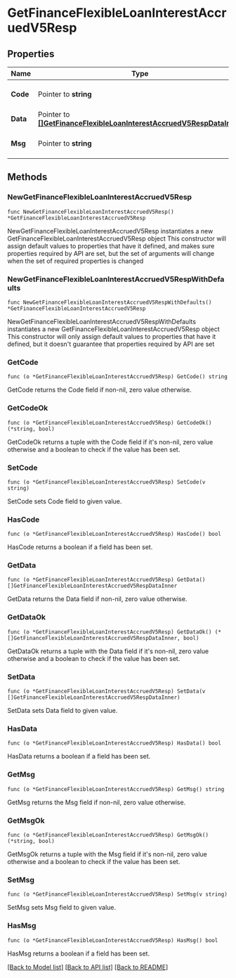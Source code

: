 # GetFinanceFlexibleLoanInterestAccruedV5Resp

## Properties

Name | Type | Description | Notes
------------ | ------------- | ------------- | -------------
**Code** | Pointer to **string** |  | [optional] [default to ""]
**Data** | Pointer to [**[]GetFinanceFlexibleLoanInterestAccruedV5RespDataInner**](GetFinanceFlexibleLoanInterestAccruedV5RespDataInner.md) |  | [optional] 
**Msg** | Pointer to **string** |  | [optional] [default to ""]

## Methods

### NewGetFinanceFlexibleLoanInterestAccruedV5Resp

`func NewGetFinanceFlexibleLoanInterestAccruedV5Resp() *GetFinanceFlexibleLoanInterestAccruedV5Resp`

NewGetFinanceFlexibleLoanInterestAccruedV5Resp instantiates a new GetFinanceFlexibleLoanInterestAccruedV5Resp object
This constructor will assign default values to properties that have it defined,
and makes sure properties required by API are set, but the set of arguments
will change when the set of required properties is changed

### NewGetFinanceFlexibleLoanInterestAccruedV5RespWithDefaults

`func NewGetFinanceFlexibleLoanInterestAccruedV5RespWithDefaults() *GetFinanceFlexibleLoanInterestAccruedV5Resp`

NewGetFinanceFlexibleLoanInterestAccruedV5RespWithDefaults instantiates a new GetFinanceFlexibleLoanInterestAccruedV5Resp object
This constructor will only assign default values to properties that have it defined,
but it doesn't guarantee that properties required by API are set

### GetCode

`func (o *GetFinanceFlexibleLoanInterestAccruedV5Resp) GetCode() string`

GetCode returns the Code field if non-nil, zero value otherwise.

### GetCodeOk

`func (o *GetFinanceFlexibleLoanInterestAccruedV5Resp) GetCodeOk() (*string, bool)`

GetCodeOk returns a tuple with the Code field if it's non-nil, zero value otherwise
and a boolean to check if the value has been set.

### SetCode

`func (o *GetFinanceFlexibleLoanInterestAccruedV5Resp) SetCode(v string)`

SetCode sets Code field to given value.

### HasCode

`func (o *GetFinanceFlexibleLoanInterestAccruedV5Resp) HasCode() bool`

HasCode returns a boolean if a field has been set.

### GetData

`func (o *GetFinanceFlexibleLoanInterestAccruedV5Resp) GetData() []GetFinanceFlexibleLoanInterestAccruedV5RespDataInner`

GetData returns the Data field if non-nil, zero value otherwise.

### GetDataOk

`func (o *GetFinanceFlexibleLoanInterestAccruedV5Resp) GetDataOk() (*[]GetFinanceFlexibleLoanInterestAccruedV5RespDataInner, bool)`

GetDataOk returns a tuple with the Data field if it's non-nil, zero value otherwise
and a boolean to check if the value has been set.

### SetData

`func (o *GetFinanceFlexibleLoanInterestAccruedV5Resp) SetData(v []GetFinanceFlexibleLoanInterestAccruedV5RespDataInner)`

SetData sets Data field to given value.

### HasData

`func (o *GetFinanceFlexibleLoanInterestAccruedV5Resp) HasData() bool`

HasData returns a boolean if a field has been set.

### GetMsg

`func (o *GetFinanceFlexibleLoanInterestAccruedV5Resp) GetMsg() string`

GetMsg returns the Msg field if non-nil, zero value otherwise.

### GetMsgOk

`func (o *GetFinanceFlexibleLoanInterestAccruedV5Resp) GetMsgOk() (*string, bool)`

GetMsgOk returns a tuple with the Msg field if it's non-nil, zero value otherwise
and a boolean to check if the value has been set.

### SetMsg

`func (o *GetFinanceFlexibleLoanInterestAccruedV5Resp) SetMsg(v string)`

SetMsg sets Msg field to given value.

### HasMsg

`func (o *GetFinanceFlexibleLoanInterestAccruedV5Resp) HasMsg() bool`

HasMsg returns a boolean if a field has been set.


[[Back to Model list]](../README.md#documentation-for-models) [[Back to API list]](../README.md#documentation-for-api-endpoints) [[Back to README]](../README.md)


